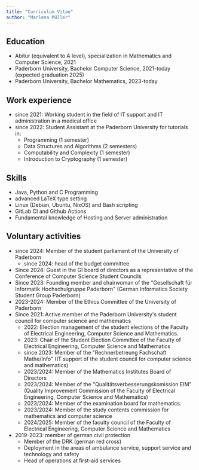 ```yaml
---
title: "Curriculum Vitae"
author: "Marlena Müller"
---
```


## Education

* Abitur (equivalent to A level), specialization in Mathematics and Computer Science, 2021
* Paderborn University, Bachelor Computer Science, 2021-today (expected graduation 2025)
* Paderborn University, Bachelor Mathematics, 2023-today

## Work experience

* since 2021: Working student in the field of IT support and IT administration in a medical office
* since 2022: Student Assistant at the Paderborn University for tutorials in:
  * Programming (1 semester)
  * Data Structures and Algorithms (2 semesters)
  * Computability and Complexity (1 semester)
  * Introduction to Cryptography (1 semester)

## Skills

* Java, Python and C Programming
* advanced LaTeX type setting
* Linux (Debian, Ubuntu, NixOS) and Bash scripting
* GitLab CI and Github Actions
* Fundamental knowledge of Hosting and Server administration
  
## Voluntary activities

* since 2024: Member of the student parliament of the University of Paderborn
  * since 2024: head of the budget committee
* Since 2024: Guest in the GI board of directors as a representative of the Conference of Computer Science Student Councils
* Since 2023: Founding member and chairwoman of the "Gesellschaft für Informatik Hochschulgruppe Paderborn" (German Informatics Society Student Group Paderborn)
* 2023-2024: Member of the Ethics Committee of the University of Paderborn
* Since 2021: Active member of the Paderborn University's student council for computer science and mathematics
  * 2022: Election management of the student elections of the Faculty of Electrical Engineering, Computer Science and Mathematics.
  * 2023: Chair of the Student Election Committee of the Faculty of Electrical Engineering, Computer Science and Mathematics
  * since 2023: Member of the "Rechnerbetreung Fachschaft Mathe/Info" (IT support of the student council for computer science and mathematics)
  * 2023/2024: Member of the Mathematics Institutes Board of Directors
  * 2023/2024: Member of the "Qualitätsverbesserungskomission EIM" (Quality Improvement Commission of the Faculty of Electrical Engineering, Computer Science and Mathematics)
  * 2023/2024: Member of the examination board for mathematics.
  * 2023/2024: Member of the study contents commission for mathematics and computer science
  * 2024/2025: Member of the faculty council of the Faculty of Electrical Engineering, Computer Science and Mathematics
* 2019-2023: member of german civil protection
  * Member of the DRK (german red cross)
  * Deployment in the areas of ambulance service, support service and technology and safety
  * Head of operations at first-aid services
